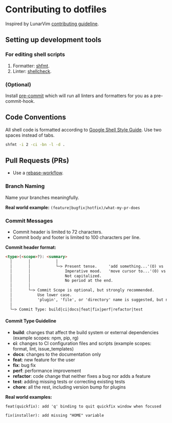 # Contributing to dotfiles

Inspired by LunarVim [contributing guideline](https://github.com/LunarVim/LunarVim/blob/rolling/CONTRIBUTING.md).

## Setting up development tools

### For editing shell scripts

1. Formatter: [shfmt](https://github.com/mvdan/sh#shfmt).
2. Linter: [shellcheck](https://github.com/koalaman/shellcheck).

### (Optional)

Install [pre-commit](https://github.com/pre-commit/pre-commit) which will run all linters and formatters for you as a pre-commit-hook.

## Code Conventions

All shell code is formatted according to [Google Shell Style Guide](https://google.github.io/styleguide/shellguide.html). Use two spaces instead of tabs.

```sh
shfmt -i 2 -ci -bn -l -d .
```

## Pull Requests (PRs)

- Use a [rebase-workflow](http://git-scm.com/book/en/v2/Git-Branching-Rebasing).

### Branch Naming

Name your branches meaningfully.

**Real world example:**
```(feature|bugfix|hotfix)/what-my-pr-does```

### Commit Messages

- Commit header is limited to 72 characters.
- Commit body and footer is limited to 100 characters per line.

**Commit header format:**

```md
<type>(<scope>?): <summary>
  │       │           │
  │       │           └─> Present tense.     'add something...'(O) vs 'added something...'(X)
  │       │               Imperative mood.   'move cursor to...'(O) vs 'moves cursor to...'(X)
  │       │               Not capitalized.
  │       │               No period at the end.
  │       │
  │       └─> Commit Scope is optional, but strongly recommended.
  │           Use lower case.
  │           'plugin', 'file', or 'directory' name is suggested, but not limited.
  │
  └─> Commit Type: build|ci|docs|feat|fix|perf|refactor|test
```

#### Commit Type Guideline

- **build**: changes that affect the build system or external dependencies (example scopes: npm, pip, rg)
- **ci**: changes to CI configuration files and scripts (example scopes: format, lint, issue_templates)
- **docs**: changes to the documentation only
- **feat**: new feature for the user
- **fix**: bug fix
- **perf**: performance improvement
- **refactor**: code change that neither fixes a bug nor adds a feature
- **test**: adding missing tests or correcting existing tests
- **chore**: all the rest, including version bump for plugins

**Real world examples:**

```feat(quickfix): add 'q' binding to quit quickfix window when focused```

```fix(installer): add missing "HOME" variable```
